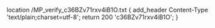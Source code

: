location /MP_verify_c36BZv71rxv4iB1O.txt {
add_header Content-Type 'text/plain;charset=utf-8';
return 200 'c36BZv71rxv4iB1O';
}
